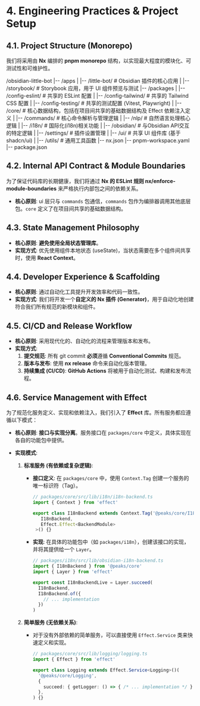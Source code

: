 # 4. Engineering Practices & Project Setup

## 4.1. Project Structure (Monorepo)

我们将采用由 **Nx** 编排的 **pnpm monorepo** 结构，以实现最大程度的模块化、可测试性和可维护性。

/obsidian-little-bot
|-- /apps
| |-- /little-bot/ # Obsidian 插件的核心应用
| |-- /storybook/ # Storybook 应用，用于 UI 组件预览与测试
|-- /packages
| |-- /config-eslint/ # 共享的 ESLint 配置
| |-- /config-tailwind/ # 共享的 Tailwind CSS 配置
| |-- /config-testing/ # 共享的测试配置 (Vitest, Playwright)
| |-- /core/ # 核心数据结构，包括在项目间共享的基础数据结构及 Effect 依赖注入定义
| |-- /commands/ # 核心命令解析与管理逻辑
| |-- /nlp/ # 自然语言处理核心逻辑
| |-- /i18n/ # 国际化(i18n)相关功能
| |-- /obsidian/ # 与Obsidian API交互的特定逻辑
| |-- /settings/ # 插件设置管理
| |-- /ui/ # 共享 UI 组件库 (基于 shadcn/ui)
| |-- /utils/ # 通用工具函数
|-- nx.json
|-- pnpm-workspace.yaml
|-- package.json

## 4.2. Internal API Contract & Module Boundaries

为了保证代码库的长期健康，我们将通过 **Nx 的 ESLint 规则 nx/enforce-module-boundaries** 来严格执行内部包之间的依赖关系。

- **核心原则**: ui 层只与 `commands` 包通信，`commands` 包作为编排器调用其他底层包。`core` 定义了在项目间共享的基础数据结构。

## 4.3. State Management Philosophy

- **核心原则**: **避免使用全局状态管理库**。
- **实现方式**: 优先使用组件本地状态 (useState)，当状态需要在多个组件间共享时，使用 **React Context**。

## 4.4. Developer Experience & Scaffolding

- **核心原则**: 通过自动化工具提升开发效率和代码一致性。
- **实现方式**: 我们将开发一个**自定义的 Nx 插件 (Generator)**，用于自动化地创建符合我们所有规范的新模块和组件。

## 4.5. CI/CD and Release Workflow

- **核心原则**: 采用现代化的、自动化的流程来管理版本和发布。
- **实现方式**:
  1. **提交规范**: 所有 git commit **必须**遵循 **Conventional Commits** 规范。
  2. **版本与发布**: 使用 **nx release** 命令来自动化版本管理。
  3. **持续集成 (CI/CD)**: **GitHub Actions** 将被用于自动化测试、构建和发布流程。

## 4.6. Service Management with Effect

为了规范化服务定义、实现和依赖注入，我们引入了 **Effect** 库。所有服务都应遵循以下模式：

- **核心原则**: **接口与实现分离**。服务接口在 `packages/core` 中定义，具体实现在各自的功能包中提供。

- **实现模式**:
  1. **标准服务 (有依赖或复杂逻辑)**:
     - **接口定义**: 在 `packages/core` 中，使用 `Context.Tag` 创建一个服务的唯一标识符（Tag）。

       ```typescript
       // packages/core/src/lib/i18n/i18n-backend.ts
       import { Context } from 'effect'

       export class I18nBackend extends Context.Tag('@peaks/core/I18nBackend')<
          I18nBackend,
          Effect.Effect<BackendModule>
        >() {}
       ```

     - **实现**: 在具体的功能包中（如 `packages/i18n`），创建该接口的实现，并将其提供给一个 `Layer`。

       ```typescript
       // packages/i18n/src/lib/obsidian-i18n-backend.ts
       import { I18nBackend } from '@peaks/core'
       import { Layer } from 'effect'

       export const I18nBackendLive = Layer.succeed(
         I18nBackend,
         I18nBackend.of({
           // ... implementation
         })
       )
       ```

  2. **简单服务 (无依赖关系)**:
     - 对于没有外部依赖的简单服务，可以直接使用 `Effect.Service` 类来快速定义和实现。

       ```typescript
       // packages/core/src/lib/logging/logging.ts
       import { Effect } from 'effect'

       export class Logging extends Effect.Service<Logging>()(
         '@peaks/core/Logging',
         {
           succeed: { getLogger: () => { /* ... implementation */ } },
         },
       ) {}
       ```
